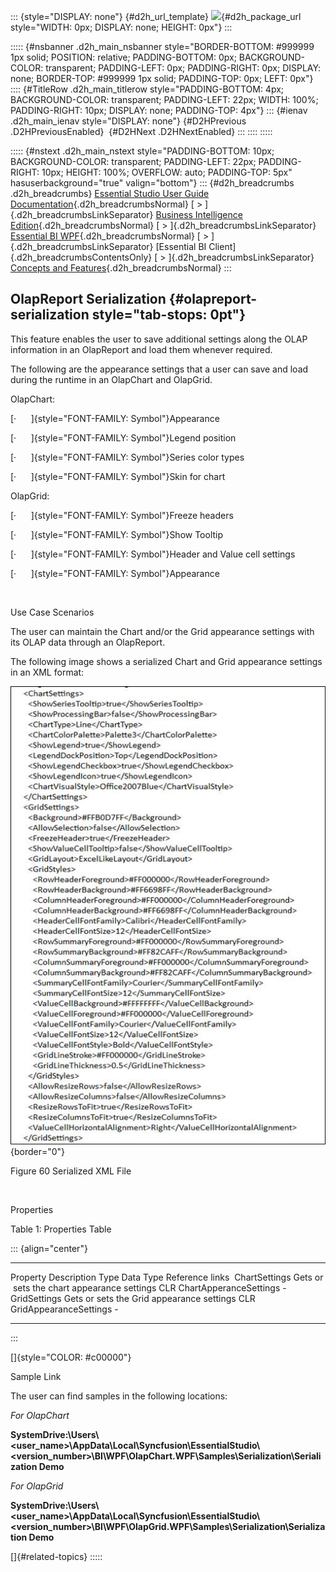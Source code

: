 ::: {style="DISPLAY: none"}
[](ms-xhelp:///?Id=d2h_url_template){#d2h_url_template} ![](!package_url!){#d2h_package_url style="WIDTH: 0px; DISPLAY: none; HEIGHT: 0px"}
:::

::::: {#nsbanner .d2h_main_nsbanner style="BORDER-BOTTOM: #999999 1px solid; POSITION: relative; PADDING-BOTTOM: 0px; BACKGROUND-COLOR: transparent; PADDING-LEFT: 0px; PADDING-RIGHT: 0px; DISPLAY: none; BORDER-TOP: #999999 1px solid; PADDING-TOP: 0px; LEFT: 0px"}
:::: {#TitleRow .d2h_main_titlerow style="PADDING-BOTTOM: 4px; BACKGROUND-COLOR: transparent; PADDING-LEFT: 22px; WIDTH: 100%; PADDING-RIGHT: 10px; DISPLAY: none; PADDING-TOP: 4px"}
::: {#ienav .d2h_main_ienav style="DISPLAY: none"}
[](ms-xhelp:///?Id=ba2a059c-2113-4211-a74f-50d9c7baa80d){#D2HPrevious .D2HPreviousEnabled}  [](ms-xhelp:///?Id=f947034c-4d04-4010-af02-a4b586345cad){#D2HNext .D2HNextEnabled}
:::
::::
:::::

::::: {#nstext .d2h_main_nstext style="PADDING-BOTTOM: 10px; BACKGROUND-COLOR: transparent; PADDING-LEFT: 22px; PADDING-RIGHT: 10px; HEIGHT: 100%; OVERFLOW: auto; PADDING-TOP: 5px" hasuserbackground="true" valign="bottom"}
::: {#d2h_breadcrumbs .d2h_breadcrumbs}
[Essential Studio User Guide Documentation](ms-xhelp:///?Id=12457748-09e3-4d74-a240-8e049cedf030){.d2h_breadcrumbsNormal} [ \> ]{.d2h_breadcrumbsLinkSeparator} [Business Intelligence Edition](ms-xhelp:///?Id=fdf33dd8-62b2-47b9-ad7b-fc50e590bca5){.d2h_breadcrumbsNormal} [ \> ]{.d2h_breadcrumbsLinkSeparator} [Essential BI WPF](ms-xhelp:///?Id=41e3d586-d922-4a01-8272-679fe4ae7343){.d2h_breadcrumbsNormal} [ \> ]{.d2h_breadcrumbsLinkSeparator} [Essential BI Client]{.d2h_breadcrumbsContentsOnly} [ \> ]{.d2h_breadcrumbsLinkSeparator} [Concepts and Features](ms-xhelp:///?Id=ac4d4da8-25e2-4317-98b8-e507a1eb5062){.d2h_breadcrumbsNormal}
:::

## OlapReport Serialization {#olapreport-serialization style="tab-stops: 0pt"}

This feature enables the user to save additional settings along the OLAP information in an OlapReport and load them whenever required.

The following are the appearance settings that a user can save and load during the runtime in an OlapChart and OlapGrid.

OlapChart:

[·      ]{style="FONT-FAMILY: Symbol"}Appearance

[·      ]{style="FONT-FAMILY: Symbol"}Legend position

[·      ]{style="FONT-FAMILY: Symbol"}Series color types

[·      ]{style="FONT-FAMILY: Symbol"}Skin for chart

OlapGrid:

[·      ]{style="FONT-FAMILY: Symbol"}Freeze headers

[·      ]{style="FONT-FAMILY: Symbol"}Show Tooltip

[·      ]{style="FONT-FAMILY: Symbol"}Header and Value cell settings

[·      ]{style="FONT-FAMILY: Symbol"}Appearance

 

Use Case Scenarios

The user can maintain the Chart and/or the Grid appearance settings with its OLAP data through an OlapReport.

The following image shows a serialized Chart and Grid appearance settings in an XML format:

![Description: C:\\Users\\diana\\Desktop\\AdditionalInfoSerialization.png](ImagesExt/image40_83.jpg){border="0"}

Figure 60 Serialized XML File

 

Properties

Table 1: Properties Table

::: {align="center"}
  ---------------- --------------------------------------------- ------ ------------------------ -----------------
  Property         Description                                   Type   Data Type                Reference links
   ChartSettings   Gets or  sets the chart appearance settings   CLR    ChartApperanceSettings   \-
  GridSettings     Gets or sets the Grid appearance settings     CLR    GridAppearanceSettings   \-
  ---------------- --------------------------------------------- ------ ------------------------ -----------------
:::

[]{style="COLOR: #c00000"} 

Sample Link

The user can find samples in the following locations:

*For OlapChart*

**SystemDrive:\\Users\\\<user_name\>\\AppData\\Local\\Syncfusion\\EssentialStudio\\\<version_number\>\\BI\\WPF\\OlapChart.WPF\\Samples\\Serialization\\Serialization Demo**

*For OlapGrid*

**SystemDrive:\\Users\\\<user_name\>\\AppData\\Local\\Syncfusion\\EssentialStudio\\\<version_number\>\\BI\\WPF\\OlapGrid.WPF\\Samples\\Serialization\\Serialization Demo**

[]{#related-topics}
:::::
